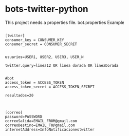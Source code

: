 # bots-twitter-python

This project needs a properties file.
bot.properties
Example
```

[twitter]
consumer_key = CONSUMER_KEY
consumer_secret = CONSUMER_SECRET


usuarios=USER1, USER2, USER3, USER_N

twitter.query=linea12 OR linea dorada OR lineaDorada


#bot
access_token = ACCESS_TOKEN
access_token_secret = ACCESS_TOKEN_SECRET

resultados=20



[correo]
password=PASSWORD
correoSalida=EMAIL_FROM@gmail.com
correoDestino=EMAIL_TO@gmail.com
internetAddress=InfoNotificacionestwitter

```
